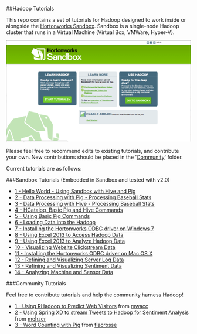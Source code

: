 ##Hadoop Tutorials

This repo contains a set of tutorials for Hadoop designed to work inside or alongside the [Hortonworks Sandbox](http://hortonworks.com/products/hortonworks-sandbox/). Sandbox is a single-node Hadoop cluster that runs in a Virtual Machine (Virtual Box, VMWare, Hyper-V).

![image](sandbox.png?raw=true)

Please feel free to recommend edits to existing tutorials, and contribute your own. New contributions should be placed in the '[Community](/community)' folder.

Current tutorials are as follows:

###Sandbox Tutorials (Embedded in Sandbox and tested with v2.0)

* [1 - Hello World - Using Sandbox with Hive and Pig](/Sandbox/T01_Hello_World_Using_Sandbox_with_Hive_and_Pig.md)
* [2 - Data Processing with Pig - Processing Baseball Stats](/Sandbox/T02_Data_Processing_with_Pig.md)
* [3 - Data Processing with Hive - Processing Baseball Stats](/Sandbox/T03_Data_Processing_with_Hive.md)
* [4 - HCatalog, Basic Pig and Hive Commands](/Sandbox/T04_HCatalog_Basic_Pig_and_Hive.md)
* [5 - Using Basic Pig Commands](/Sandbox/T05_Using_Basic_Pig_Commands.md)
* [6 - Loading Data into the Hadoop](/Sandbox/T06_Loading_Data_into_Sandbox.md)
* [7 - Installing the Hortonworks ODBC driver on Windows 7](/Sandbox/T07_Installing_the_Hortonworks_ODBC_Driver_on_Windows_7.md)
* [8 - Using Excel 2013 to Access Hadoop Data](/Sandbox/T08_Using_Excel_2013_to_Access_Hadoop_data.md)
* [9 - Using Excel 2013 to Analyze Hadoop Data](/Sandbox/T09_Using_Excel_2013_to_Analyze_Hadoop_data.md)
* [10 - Visualizing Website Clickstream Data](/Sandbox/T10_Visualizing_Website_Clickstream_Data.md)
* [11 - Installing the Hortonworks ODBC driver on Mac OS X](/Sandbox/T11_Installing_the_Hortonworks_ODBC_driver_on_Mac_OSX.md)
* [12 - Refining and Visualizing Server Log Data](/Sandbox/T12_Refining_and_Visualizing_Server_Log_Data.md)
* [13 - Refining and Visualizing Sentiment Data](/Sandbox/T13_Refining_and_Visualizing_Sentiment_Data.md)
* [14 - Analyzing Machine and Sensor Data](/Sandbox/T14_Analyzing_Machine_and_Sensor_Data.md)

###Community Tutorials

Feel free to contribute tutorials and help the community harness Hadoop!

* [1 - Using RHadoop to Predict Web Visitors](/Community/T01_RHadoop_visitors_prediction.md) from [mwacc](https://github.com/mwacc)
* [2 - Using Spring XD to stream Tweets to Hadoop for Sentiment Analysis](/Community/T02_Spring_XD_Hadoop_Twitter.md) from [mehzer](https://github.com/mehzer)
* [3 - Word Counting with Pig](/Community/T03_Word_Counting_With_Pig.md) from [flacrosse](https://github.com/flacrosse)

